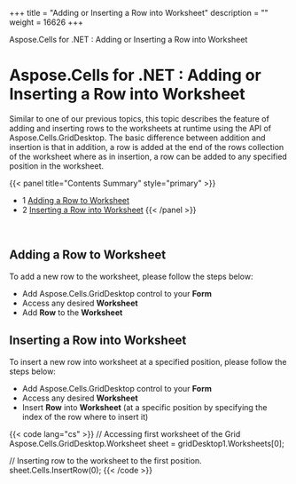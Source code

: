 +++
title = "Adding or Inserting a Row into Worksheet" 
description = "" 
weight = 16626 
+++

Aspose.Cells for .NET : Adding or Inserting a Row into Worksheet  

# Aspose.Cells for .NET : Adding or Inserting a Row into Worksheet


Similar to one of our previous topics, this topic describes the feature of adding and inserting rows to the worksheets at runtime using the API of Aspose.Cells.GridDesktop. The basic difference between addition and insertion is that in addition, a row is added at the end of the rows collection of the worksheet where as in insertion, a row can be added to any specified position in the worksheet.

{{< panel title="Contents Summary" style="primary" >}}
*   1 [Adding a Row to Worksheet](#AddingorInsertingaRowintoWorksheet-AddingaRowtoWorksheet)
*   2 [Inserting a Row into Worksheet](#AddingorInsertingaRowintoWorksheet-InsertingaRowintoWorksheet)
{{< /panel >}}
 

 

## Adding a Row to Worksheet

To add a new row to the worksheet, please follow the steps below:

*   Add Aspose.Cells.GridDesktop control to your **Form**
*   Access any desired **Worksheet**
*   Add **Row** to the **Worksheet**

## Inserting a Row into Worksheet

To insert a new row into worksheet at a specified position, please follow the steps below:

*   Add Aspose.Cells.GridDesktop control to your **Form**
*   Access any desired **Worksheet**
*   Insert **Row** into **Worksheet** (at a specific position by specifying the index of the row where to insert it)

{{< code lang="cs" >}}
// Accessing first worksheet of the Grid
Aspose.Cells.GridDesktop.Worksheet sheet = gridDesktop1.Worksheets[0];

// Inserting row to the worksheet to the first position.
sheet.Cells.InsertRow(0);
{{< /code >}}

